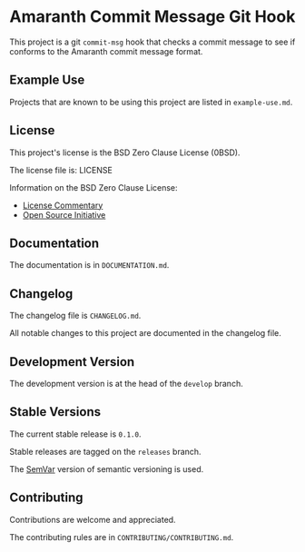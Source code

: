 # Amaranth Commit Message Git Hook

This project is a git `commit-msg` hook that checks a commit message
to see if conforms to the Amaranth commit message format.

## Example Use

Projects that are known to be using this project are listed in
`example-use.md`.

## License

This project's license is the BSD Zero Clause License (0BSD).

The license file is: LICENSE

Information on the BSD Zero Clause License:

- [License Commentary][landley]
- [Open Source Initiative][osi]

[landley]: <https://web.archive.org/web/20200909121328/https://landley.net/toybox/license.html>
[osi]: <https://web.archive.org/web/20200923194052/https://opensource.org/licenses/0BSD>

## Documentation

The documentation is in `DOCUMENTATION.md`.

## Changelog

The changelog file is `CHANGELOG.md`.

All notable changes to this project are documented in the changelog file.

## Development Version

The development version is at the head of the `develop` branch.

## Stable Versions

The current stable release is `0.1.0`.

Stable releases are tagged on the `releases` branch.

The [SemVar][semvar] version of semantic versioning is used.

[semvar]: <https://web.archive.org/web/20201009135328/https://semver.org/>

## Contributing

Contributions are welcome and appreciated.

The contributing rules are in `CONTRIBUTING/CONTRIBUTING.md`.
